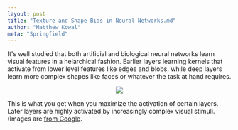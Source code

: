 ```yaml
---
layout: post
title: "Texture and Shape Bias in Neural Networks.md"
author: "Matthew Kowal"
meta: "Springfield"
--- 
```


It's well studied that both artificial and biological neural networks learn visual features in a heiarchical fashion. Earlier layers learning kernels that activate from lower level features like edges and blobs, while deep layers learn more complex shapes like faces or whatever the task at hand requires. 

<p align="center">
  <img src="/images/feature_hierarchy.png">
  
  This is what you get when you maximize the activation of certain layers. Later layers are highly activated by increasingly complex visual stimuli. (Images are [from Google](https://distill.pub/2017/feature-visualization/).
</p>


